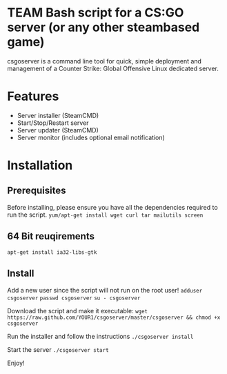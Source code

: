 TEAM Bash script for a CS:GO server (or any other steambased game)
===================================================================
csgoserver is a command line tool for quick, simple deployment and management of a Counter Strike: Global Offensive Linux dedicated server.

Features
========
 * Server installer (SteamCMD)
 * Start/Stop/Restart server
 * Server updater (SteamCMD)
 * Server monitor (includes optional email notification)

Installation
============
Prerequisites
-------------
Before installing, please ensure you have all the dependencies required to run the script.
 `yum/apt-get install wget curl tar mailutils screen`

64 Bit reuqirements
-------------------
 `apt-get install ia32-libs-gtk`

Install
-------
Add a new user since the script will not run on the root user!
`adduser csgoserver`
`passwd csgoserver`
`su - csgoserver`

Download the script and make it executable:
`wget https://raw.github.com/YOUR1/csgoserver/master/csgoserver && chmod +x csgoserver`

Run the installer and follow the instructions
`./csgoserver install`

Start the server
`./csgoserver start`

Enjoy!
